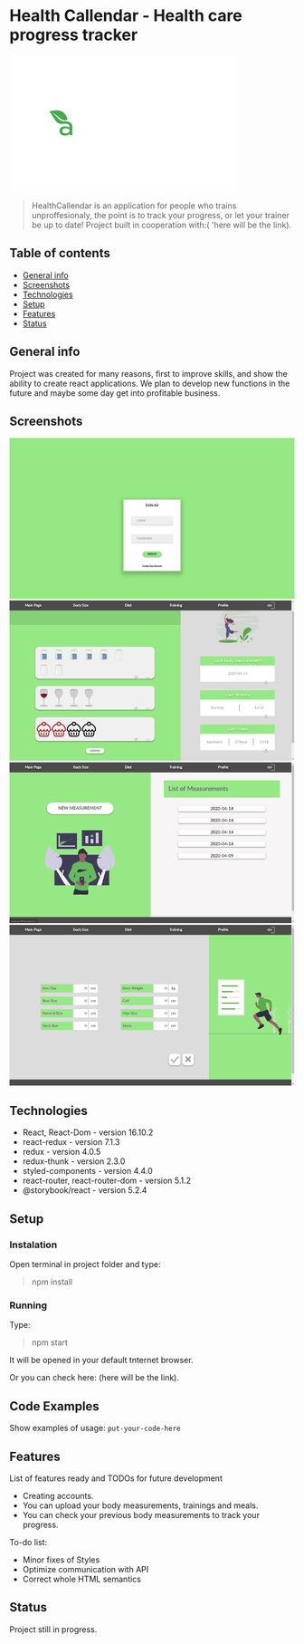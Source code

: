# Health Callendar - Health care progress tracker

![Example screenshot](src/assets/icons/logo.svg)

> HealthCallendar is an application for people who trains unproffesionaly, the point is to track your progress, or let your trainer be up to date! Project built in cooperation with:( 'here will be the link).

## Table of contents

- [General info](#general-info)
- [Screenshots](#screenshots)
- [Technologies](#technologies)
- [Setup](#setup)
- [Features](#features)
- [Status](#status)

## General info

Project was created for many reasons, first to improve skills, and show the ability to create react applications. We plan to develop new functions in the future and maybe some day get into profitable business.

## Screenshots

![Authentication Page](src/assets/screenshots/authPage.png)
![HomePage](src/assets/screenshots/home.png)
![Measurement List](src/assets/screenshots/measurementList.png)
![Taking Measurement](src/assets/screenshots/takingMeasurement.png)

## Technologies

- React, React-Dom - version 16.10.2
- react-redux - version 7.1.3
- redux - version 4.0.5
- redux-thunk - version 2.3.0
- styled-components - version 4.4.0
- react-router, react-router-dom - version 5.1.2
- @storybook/react - version 5.2.4

## Setup

### Instalation

Open terminal in project folder and type:

> npm install

### Running

Type:

> npm start

It will be opened in your default tnternet browser.

Or you can check here: (here will be the link).

## Code Examples

Show examples of usage:
`put-your-code-here`

## Features

List of features ready and TODOs for future development

- Creating accounts.
- You can upload your body measurements, trainings and meals.
- You can check your previous body measurements to track your progress.

To-do list:

- Minor fixes of Styles
- Optimize communication with API
- Correct whole HTML semantics

## Status

Project still in progress.
